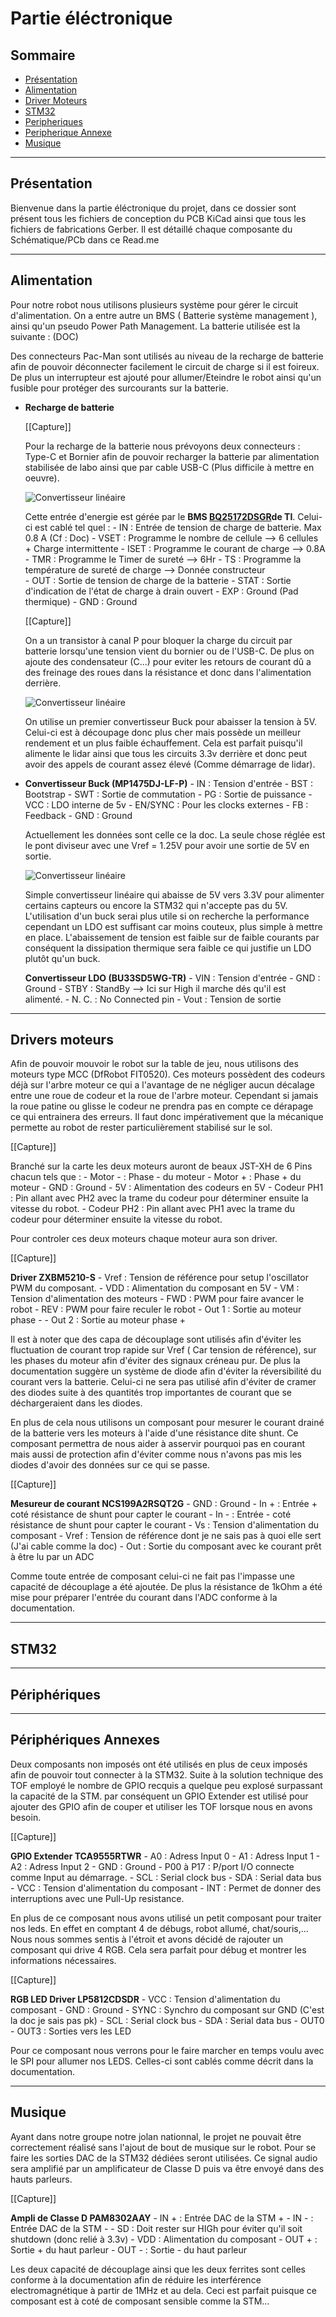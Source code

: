 # Partie éléctronique 

## Sommaire
- [Présentation](#présentation)
- [Alimentation](#alimentation)
- [Driver Moteurs](#drivers-moteurs)
- [STM32](#stm32)
- [Peripheriques](#périphériques)
- [Peripherique Annexe](#périphériques-annexes)
- [Musique](#musique)

---

## Présentation
Bienvenue dans la partie éléctronique du projet, dans ce dossier sont présent tous les fichiers de conception du PCB KiCad ainsi que tous les fichiers de fabrications Gerber.
Il est détaillé chaque composante du Schématique/PCb dans ce Read.me

---

## Alimentation
Pour notre robot nous utilisons plusieurs système pour gérer le circuit d'alimentation. On a entre autre un BMS ( Batterie système management ), ainsi qu'un pseudo Power Path Management. La batterie utilisée est la suivante : (DOC)

Des connecteurs Pac-Man sont utilisés au niveau de la recharge de batterie afin de pouvoir déconnecter facilement le circuit de charge si il est foireux. De plus un interrupteur est ajouté pour allumer/Eteindre le robot ainsi qu'un fusible pour protéger des surcourants sur la batterie. 

- **Recharge de batterie**

    [[Capture]]

    Pour la recharge de la batterie nous prévoyons deux connecteurs : Type-C et Bornier afin de pouvoir recharger la batterie par alimentation stabilisée de labo ainsi que par cable USB-C (Plus difficile à mettre en oeuvre). 

    ![Convertisseur linéaire](../screenshot/electronique/BMS.png)
    
    Cette entrée d'energie est gérée par le **BMS [BQ25172DSGR](../datasheet/BQ25172.pdf)de TI**. Celui-ci est cablé tel quel : 
        - IN : Entrée de tension de charge de batterie. Max 0.8 A (Cf : Doc)
        - VSET : Programme le nombre de cellule --> 6 cellules + Charge intermittente
        - ISET : Programme le courant de charge --> 0.8A 
        - TMR : Programme le Timer de sureté --> 6Hr
        - TS : Programme la température de sureté de charge --> Donnée constructeur  
        - OUT : Sortie de tension de charge de la batterie
        - STAT : Sortie d'indication de l'état de charge à drain ouvert
        - EXP : Ground (Pad thermique)
        - GND : Ground

    [[Capture]]

    On a un transistor à canal P pour bloquer la charge du circuit par batterie lorsqu'une tension vient du bornier ou de l'USB-C. De plus on ajoute des condensateur (C...) pour eviter les retours de courant dû a des freinage des roues dans la résistance et donc dans l'alimentation derrière. 

    ![Convertisseur linéaire](../screenshot/electronique/BUCK.png)

    On utilise un premier convertisseur Buck pour abaisser la tension à 5V. Celui-ci est à découpage donc plus cher mais possède un meilleur rendement et un plus faible échauffement. Cela est parfait puisqu'il alimente le lidar ainsi que tous les circuits 3.3v derrière et donc peut avoir des appels de courant assez élevé (Comme démarrage de lidar). 

- **Convertisseur Buck (MP1475DJ-LF-P)**
        - IN : Tension d'entrée
        - BST : Bootstrap
        - SWT : Sortie de commutation
        - PG : Sortie de puissance
        - VCC : LDO interne de 5v
        - EN/SYNC : Pour les clocks externes
        - FB : Feedback
        - GND : Ground

    Actuellement les données sont celle ce la doc. La seule chose réglée est le pont diviseur avec une Vref = 1.25V pour avoir une sortie de 5V en sortie. 

    ![Convertisseur linéaire](../screenshot/electronique/LDO.png)

    Simple convertisseur linéaire qui abaisse de 5V vers 3.3V pour alimenter certains capteurs ou encore la STM32 qui n'accepte pas du 5V. L'utilisation d'un buck serai plus utile si on recherche la performance cependant un LDO est suffisant car moins couteux, plus simple à mettre en place. L'abaissement de tension est faible sur de faible courants par conséquent la dissipation thermique sera faible ce qui justifie un LDO plutôt qu'un buck. 

    **Convertisseur LDO (BU33SD5WG-TR)**
        - VIN : Tension d'entrée
        - GND : Ground
        - STBY : StandBy --> Ici sur High il marche dés qu'il est alimenté. 
        - N. C. : No Connected pin
        - Vout : Tension de sortie

---

## Drivers moteurs
Afin de pouvoir mouvoir le robot sur la table de jeu, nous utilisons des moteurs type MCC (DfRobot FIT0520). Ces moteurs possèdent des codeurs déjà sur l'arbre moteur ce qui a l'avantage de ne négliger aucun décalage entre une roue de codeur et la roue de l'arbre moteur. Cependant si jamais la roue patine ou glisse le codeur ne prendra pas en compte ce dérapage ce qui entrainera des erreurs. Il faut donc impérativement que la mécanique permette au robot de rester particulièrement stabilisé sur le sol. 

[[Capture]]

Branché sur la carte les deux moteurs auront de beaux JST-XH de 6 Pins chacun tels que :
    - Motor - : Phase - du moteur
    - Motor + : Phase + du moteur
    - GND : Ground 
    - 5V : Alimentation des codeurs en 5V 
    - Codeur PH1 : Pin allant avec PH2 avec la trame du codeur pour déterminer ensuite la vitesse du robot. 
    - Codeur PH2 : Pin allant avec PH1 avec la trame du codeur pour déterminer ensuite la vitesse du robot. 

Pour controler ces deux moteurs chaque moteur aura son driver. 

[[Capture]]

**Driver ZXBM5210-S**
    - Vref : Tension de référence pour setup l'oscillator PWM du composant. 
    - VDD : Alimentation du composant en 5V 
    - VM : Tension d'alimentation des moteurs
    - FWD : PWM pour faire avancer le robot
    - REV : PWM pour faire reculer le robot
    - Out 1 :  Sortie au moteur phase -
    - Out 2 : Sortie au moteur phase +

Il est à noter que des capa de découplage sont utilisés afin d'éviter les fluctuation de courant trop rapide sur Vref ( Car tension de référence), sur les phases du moteur afin d'éviter des signaux créneau pur. De plus la documentation suggère un système de diode afin d'éviter la réversibilité du courant vers la batterie. Celui-ci ne sera pas utilisé afin d'éviter de cramer des diodes suite à des quantités trop importantes de courant que se déchargeraient dans les diodes. 

En plus de cela nous utilisons un composant pour mesurer le courant drainé de la batterie vers les moteurs à l'aide d'une résistance dite shunt. Ce composant permettra de nous aider à asservir pourquoi pas en courant mais aussi de protection afin d'éviter comme nous n'avons pas mis les diodes d'avoir des données sur ce qui se passe. 

[[Capture]]

**Mesureur de courant NCS199A2RSQT2G** 
    - GND : Ground 
    - In + : Entrée + coté résistance de shunt pour capter le courant 
    - In - : Entrée - coté résistance de shunt pour capter le courant 
    - Vs : Tension d'alimentation du composant 
    - Vref : Tension de référence dont je ne sais pas à quoi elle sert (J'ai cable comme la doc)
    - Out : Sortie du composant avec ke courant prêt à être lu par un ADC

Comme toute entrée de composant celui-ci ne fait pas l'impasse une capacité de découplage a été ajoutée. De plus la résistance de 1kOhm a été mise pour préparer l'entrée du courant dans l'ADC conforme à la documentation. 

---

## STM32 

---

## Périphériques 

---

## Périphériques Annexes 
Deux composants non imposés ont été utilisés en plus de ceux imposés afin de pouvoir tout connecter à la STM32. Suite à la solution technique des TOF employé le nombre de GPIO recquis a quelque peu explosé surpassant la capacité de la STM. par conséquent un GPIO Extender est utilisé pour ajouter des GPIO afin de couper et utiliser les TOF lorsque nous en avons besoin. 

[[Capture]]

**GPIO Extender TCA9555RTWR**
    - A0 : Adress Input 0
    - A1 : Adress Input 1
    - A2 : Adress Input 2
    - GND : Ground 
    - P00 à P17 : P/port I/O connecte comme Input au démarrage. 
    - SCL : Serial clock bus
    - SDA : Serial data bus
    - VCC : Tension d'alimentation du composant
    - INT : Permet de donner des interruptions avec une Pull-Up resistance. 

En plus de ce composant nous avons utilisé un petit composant pour traiter nos leds. En effet en comptant 4 de débugs, robot allumé, chat/souris,... Nous nous sommes sentis à l'étroit et avons décidé de rajouter un composant qui drive 4 RGB. Cela sera parfait pour débug et montrer les informations nécessaires. 

[[Capture]]

**RGB LED Driver LP5812CDSDR**
    - VCC : Tension d'alimentation du composant
    - GND : Ground
    - SYNC : Synchro du composant sur GND (C'est la doc je sais pas pk)
    - SCL : Serial clock bus
    - SDA : Serial data bus 
    - OUT0 - OUT3 : Sorties vers les LED 

Pour ce composant nous verrons pour le faire marcher en temps voulu avec le SPI pour allumer nos LEDS. Celles-ci sont cablés comme décrit dans la documentation.   

---

## Musique 
Ayant dans notre groupe notre jolan nationnal, le projet ne pouvait être correctement réalisé sans l'ajout de bout de musique sur le robot. Pour se faire les sorties DAC de la STM32 dédiées seront utilisées. Ce signal audio sera amplifié par un amplificateur de Classe D puis va être envoyé dans des hauts parleurs. 

[[Capture]]

**Ampli de Classe D PAM8302AAY**
    - IN + : Entrée DAC de la STM +
    - IN - : Entrée DAC de la STM - 
    - SD : Doit rester sur HIGh pour éviter qu'il soit shutdown (donc relié à 3.3v)
    - VDD : Alimentation du composant
    - OUT + : Sortie + du haut parleur 
    - OUT - : Sortie - du haut parleur

Les deux capacité de découplage ainsi que les deux ferrites sont celles conforme à la documentation afin de réduire les interférence electromagnétique à partir de 1MHz et au dela. Ceci est parfait puisque ce composant est à coté de composant sensible comme la STM...